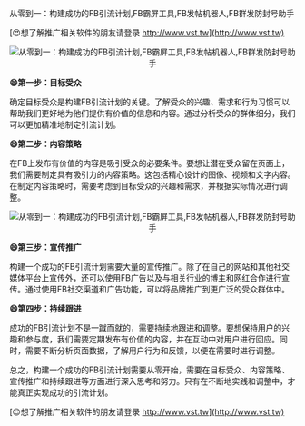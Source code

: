 从零到一：构建成功的FB引流计划,FB霸屏工具,FB发帖机器人,FB群发防封号助手

[😍想了解推广相关软件的朋友请登录 http://www.vst.tw](http://www.vst.tw)

 <center><img src="https://vst.tw/MP4/tuiguang/png/5.png" alt="从零到一：构建成功的FB引流计划,FB霸屏工具,FB发帖机器人,FB群发防封号助手"></center>

**😄第一步：目标受众**

确定目标受众是构建FB引流计划的关键。了解受众的兴趣、需求和行为习惯可以帮助我们更好地为他们提供有价值的信息和内容。通过分析受众的群体细分，我们可以更加精准地制定引流计划。

**😄第二步：内容策略**

在FB上发布有价值的内容是吸引受众的必要条件。要想让潜在受众留在页面上，我们需要制定具有吸引力的内容策略。这包括精心设计的图像、视频和文字内容。在制定内容策略时，需要考虑到目标受众的兴趣和需求，并根据实际情况进行调整。

 <center><img src="https://vst.tw/MP4/tuiguang/png/8.png" alt="从零到一：构建成功的FB引流计划,FB霸屏工具,FB发帖机器人,FB群发防封号助手"></center>

**😄第三步：宣传推广**

构建一个成功的FB引流计划需要大量的宣传推广。除了在自己的网站和其他社交媒体平台上宣传外，还可以使用FB广告以及与相关行业的博主和网红合作进行宣传。通过使用FB社交渠道和广告功能，可以将品牌推广到更广泛的受众群体中。

**😄第四步：持续跟进**

成功的FB引流计划不是一蹴而就的，需要持续地跟进和调整。要想保持用户的兴趣和参与度，我们需要定期发布有价值的内容，并在互动中对用户进行回应。同时，需要不断分析页面数据，了解用户行为和反馈，以便在需要时进行调整。

总之，构建一个成功的FB引流计划需要从零开始，需要在目标受众、内容策略、宣传推广和持续跟进等方面进行深入思考和努力。只有在不断地实践和调整中，才能真正实现成功的引流计划。

[😍想了解推广相关软件的朋友请登录 http://www.vst.tw](http://www.vst.tw)



